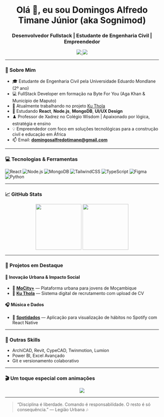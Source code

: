 <h1 align="center">Olá 👋, eu sou <strong>Domingos Alfredo Timane Júnior</strong> (aka Sognimod)</h1>
<h3 align="center">Desenvolvedor Fullstack | Estudante de Engenharia Civil | Empreendedor</h3>

<p align="center">
  <a href="https://www.linkedin.com/in/domingos-alfredo-timane-júnior-8b108626/" target="_blank">
    <img src="https://img.shields.io/badge/LinkedIn-0077B5?style=for-the-badge&logo=linkedin&logoColor=white"/>
  </a>
  <a href="mailto:domingosalfredotimane@gmail.com" target="_blank">
    <img src="https://img.shields.io/badge/Email-D14836?style=for-the-badge&logo=gmail&logoColor=white"/>
  </a>
</p>

---

### 🧠 Sobre Mim

- 🎓 Estudante de Engenharia Civil pela Universidade Eduardo Mondlane (2º ano)
- 💻 FullStack Developer em formação na Byte For You (Aga Khan & Município de Maputo)
- 🔭 Atualmente trabalhando no projeto [Ku Thola](https://github.com/domingostimane/ku-thola)
- 🌱 Estudando **React**, **Node.js**, **MongoDB**, **UI/UX Design**
- ♟️ Professor de Xadrez no Colégio Wisdom | Apaixonado por lógica, estratégia e ensino
- 💡 Empreendedor com foco em soluções tecnológicas para a construção civil e educação em África
- 📫 Email: **domingosalfredotimane@gmail.com**

---

### 💻 Tecnologias & Ferramentas

![React](https://img.shields.io/badge/React-20232A?style=for-the-badge&logo=react&logoColor=61DAFB)
![Node.js](https://img.shields.io/badge/Node.js-339933?style=for-the-badge&logo=nodedotjs&logoColor=white)
![MongoDB](https://img.shields.io/badge/MongoDB-4EA94B?style=for-the-badge&logo=mongodb&logoColor=white)
![TailwindCSS](https://img.shields.io/badge/Tailwind_CSS-06B6D4?style=for-the-badge&logo=tailwindcss&logoColor=white)
![TypeScript](https://img.shields.io/badge/TypeScript-007ACC?style=for-the-badge&logo=typescript&logoColor=white)
![Figma](https://img.shields.io/badge/Figma-000000?style=for-the-badge&logo=figma&logoColor=white)
![Python](https://img.shields.io/badge/Python-FFD43B?style=for-the-badge&logo=python&logoColor=blue)

---

### 📈 GitHub Stats

<p align="center">
  <img height="150em" src="https://github-readme-stats.vercel.app/api?username=domingostimane&show_icons=true&theme=radical&include_all_commits=true&count_private=true"/>
  <img height="150em" src="https://github-readme-stats.vercel.app/api/top-langs/?username=domingostimane&layout=compact&langs_count=7&theme=radical"/>
</p>

---

### 🌟 Projetos em Destaque

#### 🚀 Inovação Urbana & Impacto Social

- 🎯 [**MoCity+**](https://github.com/domingostimane/mocity-plus) — Plataforma urbana para jovens de Moçambique
- 💼 [**Ku Thola**](https://github.com/domingostimane/ku-thola) — Sistema digital de recrutamento com upload de CV

#### 🎧 Música e Dados

- 🧠 [**Spotidados**](https://github.com/domingostimane/spotidados) — Aplicação para visualização de hábitos no Spotify com React Native

---

### 🧰 Outras Skills

- ArchiCAD, Revit, CypeCAD, Twinmotion, Lumion  
- Power BI, Excel Avançado  
- Git e versionamento colaborativo  

---

### 🎬 Um toque especial com animações

<p align="center">
  <img src="https://github-readme-activity-graph.cyclic.app/graph?username=domingostimane&theme=github-compact" />
</p>

---

> “Disciplina é liberdade. Comando é responsabilidade. O resto é só consequência.” — Legião Urbana 🎶

